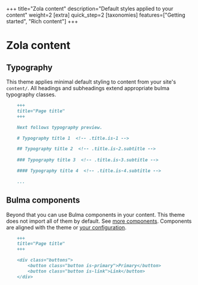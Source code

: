 +++
title="Zola content"
description="Default styles applied to your content"
weight=2
[extra]
quick_step=2
[taxonomies]
features=["Getting started", "Rich content"]
+++

# Zola content

## Typography

This theme applies minimal default styling to content from your site's `content/`. All headings and subheadings extend appropriate bulma typography classes.

```md
    +++
    title="Page title"
    +++

    Next follows typography preview.

    # Typography title 1  <!-- .title.is-1 -->

    ## Typography title 2  <!-- .title.is-2.subtitle -->
    
    ### Typography title 3  <!-- .title.is-3.subtitle -->

    #### Typography title 4  <!-- .title.is-4.subtitle -->

    ...
```

## Bulma components

Beyond that you can use Bulma components in your content. This theme does not import all of them by default. See [more components](/more-components). Components are aligned with the theme or [your configuration](/styles-config).

```md
    +++
    title="Page title"
    +++

    <div class="buttons">
        <button class="button is-primary">Primary</button>
        <button class="button is-link">Link</button>
    </div>
```